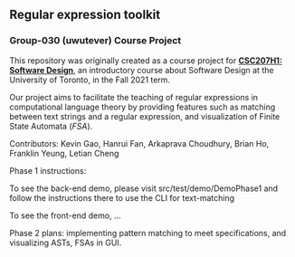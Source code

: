 ## Regular expression toolkit
### Group-030 (uwutever) Course Project
This repository was originally created as a course project for 
**[CSC207H1: Software Design](https://artsci.calendar.utoronto.ca/course/csc207h1)**, an introductory course about 
Software Design at the University of Toronto, in the Fall 2021 term.

Our project aims to facilitate the teaching of regular expressions in computational language theory by providing features such
as matching between text strings and  a regular expression, and visualization of Finite State Automata (*FSA*).

Contributors: Kevin Gao, Hanrui Fan, Arkaprava Choudhury, Brian Ho, Franklin Yeung, Letian Cheng

Phase 1 instructions:

To see the back-end demo, please visit src/test/demo/DemoPhase1 and follow the instructions there to use the CLI for text-matching

To see the front-end demo, ...

Phase 2 plans: implementing pattern matching to meet specifications, and visualizing ASTs, FSAs in GUI.
